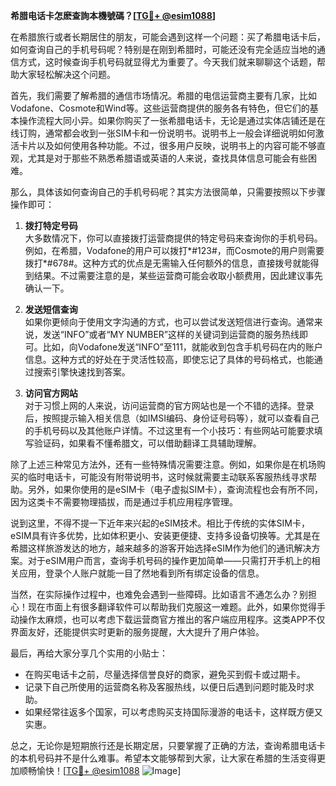 **希腊电话卡怎麽查詢本機號碼？[[TG💪+ @esim1088](https://t.me/s/esim1088)]**

在希腊旅行或者长期居住的朋友，可能会遇到这样一个问题：买了希腊电话卡后，如何查询自己的手机号码呢？特别是在刚到希腊时，可能还没有完全适应当地的通信方式，这时候查询手机号码就显得尤为重要了。今天我们就来聊聊这个话题，帮助大家轻松解决这个问题。

首先，我们需要了解希腊的通信市场情况。希腊的电信运营商主要有几家，比如Vodafone、Cosmote和Wind等。这些运营商提供的服务各有特色，但它们的基本操作流程大同小异。如果你购买了一张希腊电话卡，无论是通过实体店铺还是在线订购，通常都会收到一张SIM卡和一份说明书。说明书上一般会详细说明如何激活卡片以及如何使用各种功能。不过，很多用户反映，说明书上的内容可能不够直观，尤其是对于那些不熟悉希腊语或英语的人来说，查找具体信息可能会有些困难。

那么，具体该如何查询自己的手机号码呢？其实方法很简单，只需要按照以下步骤操作即可：

1. **拨打特定号码**  
   大多数情况下，你可以直接拨打运营商提供的特定号码来查询你的手机号码。例如，在希腊，Vodafone的用户可以拨打*#123#，而Cosmote的用户则需要拨打*#678#。这种方式的优点是无需输入任何额外的信息，直接拨号就能得到结果。不过需要注意的是，某些运营商可能会收取小额费用，因此建议事先确认一下。

2. **发送短信查询**  
   如果你更倾向于使用文字沟通的方式，也可以尝试发送短信进行查询。通常来说，发送“INFO”或者“MY NUMBER”这样的关键词到运营商的服务热线即可。比如，向Vodafone发送“INFO”至111，就能收到包含手机号码在内的账户信息。这种方式的好处在于灵活性较高，即使忘记了具体的号码格式，也能通过搜索引擎快速找到答案。

3. **访问官方网站**  
   对于习惯上网的人来说，访问运营商的官方网站也是一个不错的选择。登录后，按照提示输入相关信息（如IMSI编码、身份证号码等），就可以查看自己的手机号码以及其他账户详情。不过这里有一个小技巧：有些网站可能要求填写验证码，如果看不懂希腊文，可以借助翻译工具辅助理解。

除了上述三种常见方法外，还有一些特殊情况需要注意。例如，如果你是在机场购买的临时电话卡，可能没有附带说明书，这时候就需要主动联系客服热线寻求帮助。另外，如果你使用的是eSIM卡（电子虚拟SIM卡），查询流程也会有所不同，因为这类卡不需要物理插拔，而是通过手机应用程序管理。

说到这里，不得不提一下近年来兴起的eSIM技术。相比于传统的实体SIM卡，eSIM具有许多优势，比如体积更小、安装更便捷、支持多设备切换等。尤其是在希腊这样旅游发达的地方，越来越多的游客开始选择eSIM作为他们的通讯解决方案。对于eSIM用户而言，查询手机号码的操作更加简单——只需打开手机上的相关应用，登录个人账户就能一目了然地看到所有绑定设备的信息。

当然，在实际操作过程中，也难免会遇到一些障碍。比如语言不通怎么办？别担心！现在市面上有很多翻译软件可以帮助我们克服这一难题。此外，如果你觉得手动操作太麻烦，也可以考虑下载运营商官方推出的客户端应用程序。这类APP不仅界面友好，还能提供实时更新的服务提醒，大大提升了用户体验。

最后，再给大家分享几个实用的小贴士：
- 在购买电话卡之前，尽量选择信誉良好的商家，避免买到假卡或过期卡。
- 记录下自己所使用的运营商名称及客服热线，以便日后遇到问题时能及时求助。
- 如果经常往返多个国家，可以考虑购买支持国际漫游的电话卡，这样既方便又实惠。

总之，无论你是短期旅行还是长期定居，只要掌握了正确的方法，查询希腊电话卡的本机号码并不是什么难事。希望本文能够帮到大家，让大家在希腊的生活变得更加顺畅愉快！[[TG💪+ @esim1088](https://t.me/s/esim1088) ![Image](https://i.postimg.cc/4NQfJmqS/Snipaste-2025-05-13-00-14-12.png)]